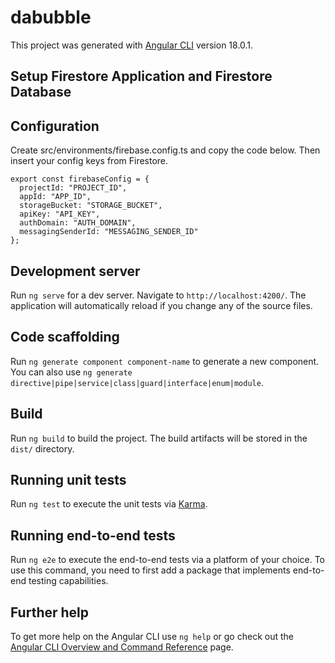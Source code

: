 # dabubble

This project was generated with [Angular CLI](https://github.com/angular/angular-cli) version 18.0.1.

## Setup Firestore Application and Firestore Database

## Configuration
Create src/environments/firebase.config.ts and copy the code below. Then insert your config keys from Firestore.
```
export const firebaseConfig = {
  projectId: "PROJECT_ID",
  appId: "APP_ID",
  storageBucket: "STORAGE_BUCKET",
  apiKey: "API_KEY",
  authDomain: "AUTH_DOMAIN",
  messagingSenderId: "MESSAGING_SENDER_ID"
};
```

## Development server

Run `ng serve` for a dev server. Navigate to `http://localhost:4200/`. The application will automatically reload if you change any of the source files.

## Code scaffolding

Run `ng generate component component-name` to generate a new component. You can also use `ng generate directive|pipe|service|class|guard|interface|enum|module`.

## Build

Run `ng build` to build the project. The build artifacts will be stored in the `dist/` directory.

## Running unit tests

Run `ng test` to execute the unit tests via [Karma](https://karma-runner.github.io).

## Running end-to-end tests

Run `ng e2e` to execute the end-to-end tests via a platform of your choice. To use this command, you need to first add a package that implements end-to-end testing capabilities.

## Further help

To get more help on the Angular CLI use `ng help` or go check out the [Angular CLI Overview and Command Reference](https://angular.io/cli) page.
